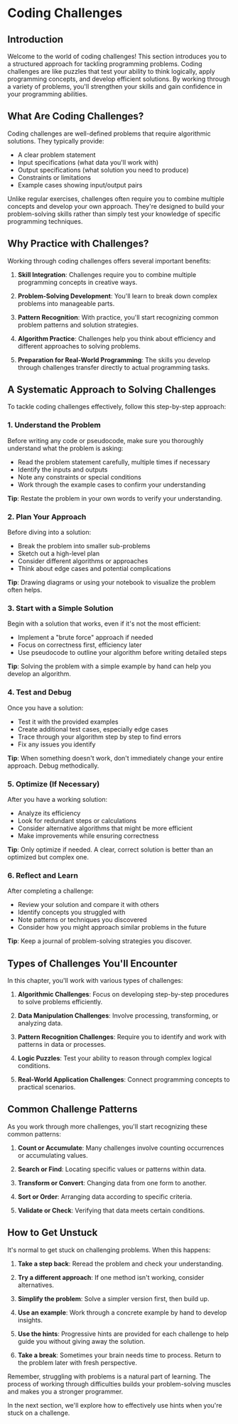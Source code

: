 # Coding Challenges

## Introduction

Welcome to the world of coding challenges! This section introduces you to a structured approach for tackling programming problems. Coding challenges are like puzzles that test your ability to think logically, apply programming concepts, and develop efficient solutions. By working through a variety of problems, you'll strengthen your skills and gain confidence in your programming abilities.

## What Are Coding Challenges?

Coding challenges are well-defined problems that require algorithmic solutions. They typically provide:
- A clear problem statement
- Input specifications (what data you'll work with)
- Output specifications (what solution you need to produce)
- Constraints or limitations
- Example cases showing input/output pairs

Unlike regular exercises, challenges often require you to combine multiple concepts and develop your own approach. They're designed to build your problem-solving skills rather than simply test your knowledge of specific programming techniques.

## Why Practice with Challenges?

Working through coding challenges offers several important benefits:

1. **Skill Integration**: Challenges require you to combine multiple programming concepts in creative ways.

2. **Problem-Solving Development**: You'll learn to break down complex problems into manageable parts.

3. **Pattern Recognition**: With practice, you'll start recognizing common problem patterns and solution strategies.

4. **Algorithm Practice**: Challenges help you think about efficiency and different approaches to solving problems.

5. **Preparation for Real-World Programming**: The skills you develop through challenges transfer directly to actual programming tasks.

## A Systematic Approach to Solving Challenges

To tackle coding challenges effectively, follow this step-by-step approach:

### 1. Understand the Problem

Before writing any code or pseudocode, make sure you thoroughly understand what the problem is asking:
- Read the problem statement carefully, multiple times if necessary
- Identify the inputs and outputs
- Note any constraints or special conditions
- Work through the example cases to confirm your understanding

**Tip**: Restate the problem in your own words to verify your understanding.

### 2. Plan Your Approach

Before diving into a solution:
- Break the problem into smaller sub-problems
- Sketch out a high-level plan
- Consider different algorithms or approaches
- Think about edge cases and potential complications

**Tip**: Drawing diagrams or using your notebook to visualize the problem often helps.

### 3. Start with a Simple Solution

Begin with a solution that works, even if it's not the most efficient:
- Implement a "brute force" approach if needed
- Focus on correctness first, efficiency later
- Use pseudocode to outline your algorithm before writing detailed steps

**Tip**: Solving the problem with a simple example by hand can help you develop an algorithm.

### 4. Test and Debug

Once you have a solution:
- Test it with the provided examples
- Create additional test cases, especially edge cases
- Trace through your algorithm step by step to find errors
- Fix any issues you identify

**Tip**: When something doesn't work, don't immediately change your entire approach. Debug methodically.

### 5. Optimize (If Necessary)

After you have a working solution:
- Analyze its efficiency
- Look for redundant steps or calculations
- Consider alternative algorithms that might be more efficient
- Make improvements while ensuring correctness

**Tip**: Only optimize if needed. A clear, correct solution is better than an optimized but complex one.

### 6. Reflect and Learn

After completing a challenge:
- Review your solution and compare it with others
- Identify concepts you struggled with
- Note patterns or techniques you discovered
- Consider how you might approach similar problems in the future

**Tip**: Keep a journal of problem-solving strategies you discover.

## Types of Challenges You'll Encounter

In this chapter, you'll work with various types of challenges:

1. **Algorithmic Challenges**: Focus on developing step-by-step procedures to solve problems efficiently.

2. **Data Manipulation Challenges**: Involve processing, transforming, or analyzing data.

3. **Pattern Recognition Challenges**: Require you to identify and work with patterns in data or processes.

4. **Logic Puzzles**: Test your ability to reason through complex logical conditions.

5. **Real-World Application Challenges**: Connect programming concepts to practical scenarios.

## Common Challenge Patterns

As you work through more challenges, you'll start recognizing these common patterns:

1. **Count or Accumulate**: Many challenges involve counting occurrences or accumulating values.

2. **Search or Find**: Locating specific values or patterns within data.

3. **Transform or Convert**: Changing data from one form to another.

4. **Sort or Order**: Arranging data according to specific criteria.

5. **Validate or Check**: Verifying that data meets certain conditions.

## How to Get Unstuck

It's normal to get stuck on challenging problems. When this happens:

1. **Take a step back**: Reread the problem and check your understanding.

2. **Try a different approach**: If one method isn't working, consider alternatives.

3. **Simplify the problem**: Solve a simpler version first, then build up.

4. **Use an example**: Work through a concrete example by hand to develop insights.

5. **Use the hints**: Progressive hints are provided for each challenge to help guide you without giving away the solution.

6. **Take a break**: Sometimes your brain needs time to process. Return to the problem later with fresh perspective.

Remember, struggling with problems is a natural part of learning. The process of working through difficulties builds your problem-solving muscles and makes you a stronger programmer.

In the next section, we'll explore how to effectively use hints when you're stuck on a challenge.

